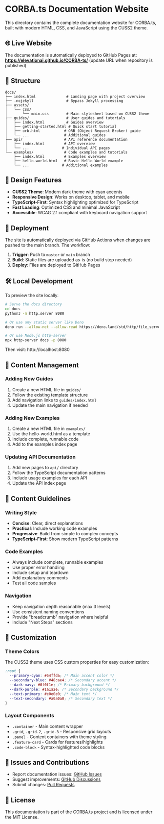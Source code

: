 # CORBA.ts Documentation Website

This directory contains the complete documentation website for CORBA.ts, built with modern HTML, CSS, and JavaScript using the CUSS2 theme.

## 🌐 Live Website

The documentation is automatically deployed to GitHub Pages at:
**https://elevationai.github.io/CORBA-ts/** (update URL when repository is published)

## 📁 Structure

```
docs/
├── index.html              # Landing page with project overview
├── .nojekyll               # Bypass Jekyll processing
├── assets/
│   └── css/
│       └── main.css        # Main stylesheet based on CUSS2 theme
├── guides/                 # User guides and tutorials
│   ├── index.html          # Guides overview
│   ├── getting-started.html # Quick start tutorial
│   ├── orb.html           # ORB (Object Request Broker) guide
│   └── ...                # Additional guides
├── api/                   # API reference documentation
│   ├── index.html         # API overview
│   └── ...               # Individual API pages
└── examples/              # Code examples and tutorials
    ├── index.html         # Examples overview
    ├── hello-world.html   # Basic Hello World example
    └── ...               # Additional examples
```

## 🎨 Design Features

- **CUSS2 Theme**: Modern dark theme with cyan accents
- **Responsive Design**: Works on desktop, tablet, and mobile
- **TypeScript-First**: Syntax highlighting optimized for TypeScript
- **Fast Loading**: Optimized CSS and minimal JavaScript
- **Accessible**: WCAG 2.1 compliant with keyboard navigation support

## 🚀 Deployment

The site is automatically deployed via GitHub Actions when changes are pushed to the main branch. The workflow:

1. **Trigger**: Push to `master` or `main` branch
2. **Build**: Static files are uploaded as-is (no build step needed)
3. **Deploy**: Files are deployed to GitHub Pages

## 🛠️ Local Development

To preview the site locally:

```bash
# Serve the docs directory
cd docs
python3 -m http.server 8080

# Or use any static server like Deno
deno run --allow-net --allow-read https://deno.land/std/http/file_server.ts docs/

# Or use Node.js http-server
npx http-server docs -p 8080
```

Then visit: http://localhost:8080

## 📝 Content Management

### Adding New Guides

1. Create a new HTML file in `guides/`
2. Follow the existing template structure
3. Add navigation links to `guides/index.html`
4. Update the main navigation if needed

### Adding New Examples

1. Create a new HTML file in `examples/`
2. Use the hello-world.html as a template
3. Include complete, runnable code
4. Add to the examples index page

### Updating API Documentation

1. Add new pages to `api/` directory
2. Follow the TypeScript documentation patterns
3. Include usage examples for each API
4. Update the API index page

## 🎯 Content Guidelines

### Writing Style

- **Concise**: Clear, direct explanations
- **Practical**: Include working code examples
- **Progressive**: Build from simple to complex concepts
- **TypeScript-First**: Show modern TypeScript patterns

### Code Examples

- Always include complete, runnable examples
- Use proper error handling
- Include setup and teardown
- Add explanatory comments
- Test all code samples

### Navigation

- Keep navigation depth reasonable (max 3 levels)
- Use consistent naming conventions
- Provide "breadcrumb" navigation where helpful
- Include "Next Steps" sections

## 🔧 Customization

### Theme Colors

The CUSS2 theme uses CSS custom properties for easy customization:

```css
:root {
  --primary-cyan: #64ffda; /* Main accent color */
  --secondary-blue: #48cae4; /* Secondary accent */
  --dark-navy: #0f0f1e; /* Primary background */
  --dark-purple: #1a1a2e; /* Secondary background */
  --text-primary: #e0e0e0; /* Main text */
  --text-secondary: #a0a0a0; /* Secondary text */
}
```

### Layout Components

- `.container` - Main content wrapper
- `.grid`, `.grid-2`, `.grid-3` - Responsive grid layouts
- `.panel` - Content containers with theme styling
- `.feature-card` - Cards for features/highlights
- `.code-block` - Syntax-highlighted code blocks

## 🐛 Issues and Contributions

- Report documentation issues: [GitHub Issues](https://github.com/elevationai/CORBA-ts/issues)
- Suggest improvements: [GitHub Discussions](https://github.com/elevationai/CORBA-ts/discussions)
- Submit changes: [Pull Requests](https://github.com/elevationai/CORBA-ts/pulls)

## 📄 License

This documentation is part of the CORBA.ts project and is licensed under the MIT License.
